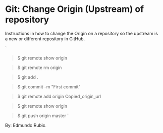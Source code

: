 # Git: Change Origin (Upstream) of repository

Instructions in how to change the Origin on a repository so the upstream is a new or different repository in GitHub.


`
>$ git remote show origin

>$ git remote rm origin

>$ git add .

>$ git commit -m "First commit"

>$ git remote add origin Copied_origin_url

>$ git remote show origin

>$ git push origin master
`

By: Edmundo Rubio.